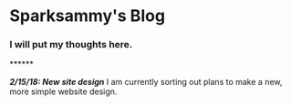 <h1>Sparksammy's Blog</h1>
<h3>I will put my thoughts here.</h3>
******

***2/15/18: New site design***
I am currently sorting out plans to make a new, more simple website design.
